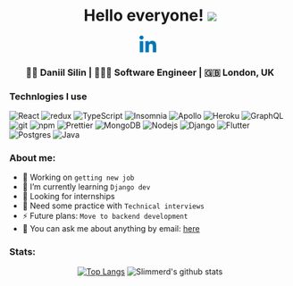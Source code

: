 <div align="center">
  <h1> Hello everyone! <img src="https://media.giphy.com/media/hvRJCLFzcasrR4ia7z/giphy.gif" width="25px"></h1>
</div>

<p align='center'> 
<a href="https://www.linkedin.com/in/nrkkkkk/"><img height="30" src="https://raw.githubusercontent.com/Slimmerd/Slimmerd/master/icons/052-linkedin.png?raw=true"></a>&nbsp;&nbsp;

<div align="center">
<h3> 👨‍🎓 Daniil Silin | 👨🏻‍💻 Software Engineer | 🇬🇧 London, UK </h3> 
</div>


<h3>Technlogies I use</h3>
<p>
  <img alt="React" src="https://img.shields.io/badge/-React-45b8d8?style=flat-square&logo=react&logoColor=white" />
  <img alt="redux" src="https://img.shields.io/badge/-Redux-764ABC?style=flat-square&logo=redux&logoColor=white" />
  <img alt="TypeScript" src="https://img.shields.io/badge/-TypeScript-007ACC?style=flat-square&logo=typescript&logoColor=white" />
  <img alt="Insomnia" src="https://img.shields.io/badge/-Insomnia-5849BE?style=flat-square&logo=insomnia&logoColor=white" />
  <img alt="Apollo" src="https://img.shields.io/badge/-Apollo%20GraphQL-311C87?style=flat-square&logo=apollo-graphql&logoColor=white" />
  <img alt="Heroku" src="https://img.shields.io/badge/-Heroku-430098?style=flat-square&logo=heroku&logoColor=white" />
  <img alt="GraphQL" src="https://img.shields.io/badge/-GraphQL-E10098?style=flat-square&logo=graphql&logoColor=white" />
  <img alt="git" src="https://img.shields.io/badge/-Git-F05032?style=flat-square&logo=git&logoColor=white" />
  <img alt="npm" src="https://img.shields.io/badge/-NPM-CB3837?style=flat-square&logo=npm&logoColor=white" />
  <img alt="Prettier" src="https://img.shields.io/badge/-Prettier-F7B93E?style=flat-square&logo=prettier&logoColor=white" />
  <img alt="MongoDB" src="https://img.shields.io/badge/-MongoDB-13aa52?style=flat-square&logo=mongodb&logoColor=white" />
  <img alt="Nodejs" src="https://img.shields.io/badge/-Nodejs-43853d?style=flat-square&logo=Node.js&logoColor=white" />
  <img alt="Django" src="https://img.shields.io/badge/Django-092E20?style=for-the-badge&logo=django&logoColor=white" />
  <img alt="Flutter" src="https://img.shields.io/badge/Flutter-02569B?style=for-the-badge&logo=flutter&logoColor=white" />
  <img alt="Postgres" src="https://img.shields.io/badge/PostgreSQL-316192?style=for-the-badge&logo=postgresql&logoColor=white" />
  <img alt="Java" src="https://img.shields.io/badge/Java-ED8B00?style=for-the-badge&logo=java&logoColor=white" />
</p>


### About me: 

- 🔭 Working on `getting new job`
- 🌱 I’m currently learning `Django dev`
- 👯 Looking for internships
- 🤔 Need some practice with `Technical interviews`
- ⚡ Future plans: `Move to backend development`
- 💬 You can ask me about anything by email: [here](mailto:daniil.silin@gmail.com)

### Stats: 
<div align="center">
  
[![Top Langs](https://github-readme-stats.vercel.app/api/top-langs/?username=Slimmerd&count_private=true&layout=compact)](https://github.com/anuraghazra/github-readme-stats)
![Slimmerd's github stats](https://github-readme-stats.vercel.app/api/?username=Slimmerd&count_private=true&show_icons=true&title_color=1F75C8&icon_color=2AA410&text_color=2CE50&bg_color=ffffff) 

</div>


<!--
**Slimmerd/Slimmerd** is a ✨ _special_ ✨ repository because its `README.md` (this file) appears on your GitHub profile.
-->
